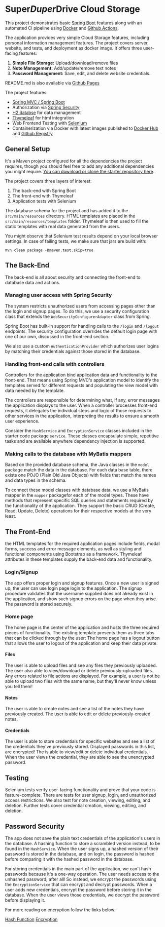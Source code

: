 # Super*Duper*Drive Cloud Storage

This project demonstrates basic [Spring Boot](https://spring.io/guides/gs/spring-boot/) features
along with an automated CI pipeline using [Docker](https://www.docker.com/) and [Github Actions](https://github.com/features/actions).

The application provides very simple Cloud Storage features, including personal information management features.
The project covers server, website, and tests, and deployment as docker image.
It offers three user-facing features:

1. **Simple File Storage:** Upload/download/remove files
2. **Note Management:** Add/update/remove text notes
3. **Password Management:** Save, edit, and delete website credentials.

README.md is also available via [Github Pages]()

The project features:
* [Spring MVC / Spring Boot](https://spring.io/guides/gs/spring-boot/)
* Authorization via [Spring Security](https://spring.io/guides/gs/securing-web/)
* [H2 databse](https://www.h2database.com/html/main.html) for data management
* [Thymeleaf](https://www.thymeleaf.org/) for html integration
* Web Frontend Testing with [Selenium](https://www.selenium.dev/)
* Containerization via Docker with latest images published to 
[Docker Hub]() and 
[Github Registry]()


## General Setup

It's a Maven project configured for all the dependencies the project requires, though you should feel free to add any additional dependencies you might require. [You can download or clone the starter repository here](https://github.com/udacity/nd035-c1-spring-boot-basics-project-starter/tree/master/starter/cloudstorage).

The project  covers three layers of interest:

1. The back-end with Spring Boot
2. The front-end with Thymeleaf
3. Application tests with Selenium

The database schema for the project and has added it to the `src/main/resources` directory.
HTML templates are placed in the `src/main/resources/templates` folder.
Thymeleaf is then used to fill the static templates with real data generated from the users.

You might observe that Selenium test results depend on your local browser settings.
In case of failing tests, we make sure that jars are build with:
````
mvn clean package -Dmaven.test.skip=true
````


## The Back-End

The back-end is all about security and connecting the front-end to database data and actions. 

### Managing user access with Spring Security

The system restricts unauthorized users from accessing pages other than the login and signup pages. 
To do this, we use a security configuration class that extends the `WebSecurityConfigurerAdapter` class from Spring. 

Spring Boot has built-in support for handling calls to the `/login` and `/logout` endpoints. 
The security configuration overrides the default login page with one of our own, discussed in the front-end section.
 
We also use a custom `AuthenticationProvider` which authorizes user logins by matching their credentials against those stored in the database.  

### Handling front-end calls with controllers

Controllers for the application bind application data and functionality to the front-end. 
That means using Spring MVC's application model to identify the templates served for different requests and populating the view model with data needed by the template. 

The controllers are responsible for determining what, if any, error messages the application displays to the user. 
When a controller processes front-end requests, it delegates the individual steps and logic of those requests to other services in the application, interpreting the results to ensure a smooth user experience.

Consider the `HashService` and `EncryptionService` classes included in the starter code package `service`. 
These classes encapsulate simple, repetitive tasks and are available anywhere dependency injection is supported.

### Making calls to the database with MyBatis mappers

Based on the provided database schema, the Java classes in the `model` package match the data in the database.
 For each data base table, there exists one POJO (Plain Old Java Objects) with fields that match the names and data types in the schema.

To connect these model classes with database data, we use a MyBatis mapper in the `mapper` packagefor each of the model types.
These have methods that represent specific SQL queries and statements required by the functionality of the application.
They support the basic CRUD (Create, Read, Update, Delete) operations for their respective models at the very least. 


## The Front-End

the HTML templates for the required application pages include fields, modal forms, success and error message elements, as well as styling and functional components using Bootstrap as a framework. 
Thymeleaf attributes in these templates supply the back-end data and functionality.

### Login/Signup

The app offers proper login and signup features.
Once a new user is signed up, the user can use login page login to the application.
The signup procedure validates that the username supplied does not already exist in the application, and show such signup errors on the page when they arise. 
The password is stored securely.


### Home page

The home page is the center of the application and hosts the three required pieces of functionality. 
The existing template presents them as three tabs that can be clicked through by the user:
The home page has a logout button that allows the user to logout of the application and keep their data private.

#### Files

The user is able to upload files and see any files they previously uploaded.
The user also able to view/download or delete previously-uploaded files.
Any errors related to file actions are displayed. 
For example, a user is not be able to upload two files with the same name, but they'll never know unless you tell them!

#### Notes
The user is able to create notes and see a list of the notes they have previously created.
The user is able to edit or delete previously-created notes.

#### Credentials
The user is able to store credentials for specific websites and see a list of the credentials they've previously stored.
Displayed passwords in this list, are encrypted!
The is able to view/edit or delete individual credentials. 
When the user views the credential, they are able to see the unencrypted password.


## Testing

Selenium tests verify user-facing functionality and prove that your code is feature-complete.
There are tests for user signup, login, and unauthorized access restrictions.
We also test for note creation, viewing, editing, and deletion.
Further tests cover credential creation, viewing, editing, and deletion.


## Password Security

The app does not save the plain text credentials of the application's users in the database. 
A hashing function to store a scrambled version instead, to be found in the `HashService`.
When the user signs up, a hashed version of their password is stored in the database, and on login, the password is hashed before comparing it with the hashed password in the database. 

For storing credentials in the main part of the application, we can't hash passwords because it's a one-way operation. 
The user needs access to the unhashed password, after all! 
So instead, we encrypt the passwords using the `EncryptionService` that can encrypt and decrypt passwords. 
When a user adds new credentials, encrypt the password before storing it in the database. 
When the user views those credentials, we decrypt the password before displaying it. 

For more reading on encryption follow the links below:

[Hash Function](https://en.wikipedia.org/wiki/Hash_function)
[Encryption](https://en.wikipedia.org/wiki/Encryption)